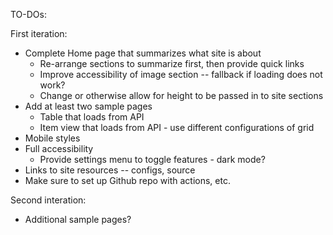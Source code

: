 TO-DOs:

First iteration:

- Complete Home page that summarizes what site is about
  - Re-arrange sections to summarize first, then provide quick links
  - Improve accessibility of image section -- fallback if loading does not work?
  - Change or otherwise allow for height to be passed in to site sections
- Add at least two sample pages
  - Table that loads from API
  - Item view that loads from API - use different configurations of grid
- Mobile styles
- Full accessibility
  - Provide settings menu to toggle features - dark mode?
- Links to site resources -- configs, source
- Make sure to set up Github repo with actions, etc.

Second interation:

- Additional sample pages?
